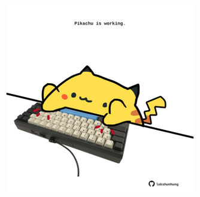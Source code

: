 <!-- built at 05/04/2023, 11:00:49 UTC -->
<p align="center">
  <img width="500" height="500" src="./ReadmeImage.svg">
</p>
